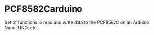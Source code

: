 # PCF8582Carduino
Set of functions to read and write data to the PCF8582C on an Arduino Nano, UNO, etc..
